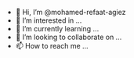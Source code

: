 - 👋 Hi, I’m @mohamed-refaat-agiez
- 👀 I’m interested in ...
- 🌱 I’m currently learning ...
- 💞️ I’m looking to collaborate on ...
- 📫 How to reach me ...

<!---
mohamed-refaat-agiez/mohamed-refaat-agiez is a ✨ special ✨ repository because its `README.md` (this file) appears on your GitHub profile.
You can click the Preview link to take a look at your changes.
--->
